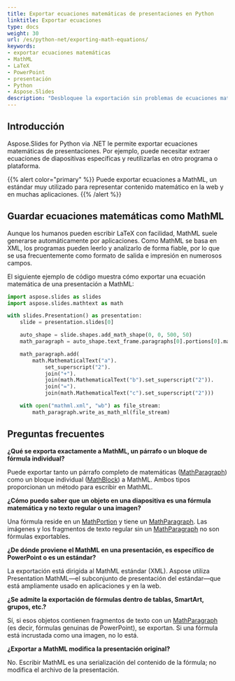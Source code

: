 ```yaml
---
title: Exportar ecuaciones matemáticas de presentaciones en Python
linktitle: Exportar ecuaciones
type: docs
weight: 30
url: /es/python-net/exporting-math-equations/
keywords:
- exportar ecuaciones matemáticas
- MathML
- LaTeX
- PowerPoint
- presentación
- Python
- Aspose.Slides
description: "Desbloquee la exportación sin problemas de ecuaciones matemáticas de PowerPoint a MathML con Aspose.Slides para Python vía .NET—preserve el formato y mejore la compatibilidad."
---
```


## **Introducción**

Aspose.Slides for Python via .NET le permite exportar ecuaciones matemáticas de presentaciones. Por ejemplo, puede necesitar extraer ecuaciones de diapositivas específicas y reutilizarlas en otro programa o plataforma.

{{% alert color="primary" %}}
Puede exportar ecuaciones a MathML, un estándar muy utilizado para representar contenido matemático en la web y en muchas aplicaciones.
{{% /alert %}}

## **Guardar ecuaciones matemáticas como MathML**

Aunque los humanos pueden escribir LaTeX con facilidad, MathML suele generarse automáticamente por aplicaciones. Como MathML se basa en XML, los programas pueden leerlo y analizarlo de forma fiable, por lo que se usa frecuentemente como formato de salida e impresión en numerosos campos.

El siguiente ejemplo de código muestra cómo exportar una ecuación matemática de una presentación a MathML:

```py
import aspose.slides as slides
import aspose.slides.mathtext as math

with slides.Presentation() as presentation:
    slide = presentation.slides[0]

    auto_shape = slide.shapes.add_math_shape(0, 0, 500, 50)
    math_paragraph = auto_shape.text_frame.paragraphs[0].portions[0].math_paragraph

    math_paragraph.add(
        math.MathematicalText("a").
            set_superscript("2").
            join("+").
            join(math.MathematicalText("b").set_superscript("2")).
            join("=").
            join(math.MathematicalText("c").set_superscript("2")))

    with open("mathml.xml", "wb") as file_stream:
        math_paragraph.write_as_math_ml(file_stream)
```

## **Preguntas frecuentes**

**¿Qué se exporta exactamente a MathML, un párrafo o un bloque de fórmula individual?**

Puede exportar tanto un párrafo completo de matemáticas ([MathParagraph](https://reference.aspose.com/slides/python-net/aspose.slides.mathtext/mathparagraph/)) como un bloque individual ([MathBlock](https://reference.aspose.com/slides/python-net/aspose.slides.mathtext/mathblock/)) a MathML. Ambos tipos proporcionan un método para escribir en MathML.

**¿Cómo puedo saber que un objeto en una diapositiva es una fórmula matemática y no texto regular o una imagen?**

Una fórmula reside en un [MathPortion](https://reference.aspose.com/slides/python-net/aspose.slides.mathtext/mathportion/) y tiene un [MathParagraph](https://reference.aspose.com/slides/python-net/aspose.slides.mathtext/mathparagraph/). Las imágenes y los fragmentos de texto regular sin un [MathParagraph](https://reference.aspose.com/slides/python-net/aspose.slides.mathtext/mathparagraph/) no son fórmulas exportables.

**¿De dónde proviene el MathML en una presentación, es específico de PowerPoint o es un estándar?**

La exportación está dirigida al MathML estándar (XML). Aspose utiliza Presentation MathML—el subconjunto de presentación del estándar—que está ampliamente usado en aplicaciones y en la web.

**¿Se admite la exportación de fórmulas dentro de tablas, SmartArt, grupos, etc.?**

Sí, si esos objetos contienen fragmentos de texto con un [MathParagraph](https://reference.aspose.com/slides/python-net/aspose.slides.mathtext/mathparagraph/) (es decir, fórmulas genuinas de PowerPoint), se exportan. Si una fórmula está incrustada como una imagen, no lo está.

**¿Exportar a MathML modifica la presentación original?**

No. Escribir MathML es una serialización del contenido de la fórmula; no modifica el archivo de la presentación.